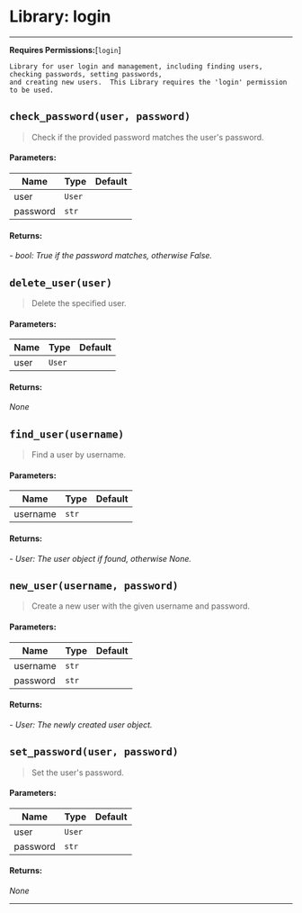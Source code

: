 # Library: login
---

**Requires Permissions:**[`login`]

    Library for user login and management, including finding users, checking passwords, setting passwords,
    and creating new users.  This Library requires the 'login' permission to be used.
    
## `check_password(user, password)`

> Check if the provided password matches the user's password.


#### **Parameters:**

| Name | Type | Default |
| ---- | ---- | ------- |
| user | `User` |  |
| password | `str` |  |

#### **Returns:**

*- bool: True if the password matches, otherwise False.*



## `delete_user(user)`

> Delete the specified user.


#### **Parameters:**

| Name | Type | Default |
| ---- | ---- | ------- |
| user | `User` |  |

#### **Returns:**

_None_



## `find_user(username)`

> Find a user by username.


#### **Parameters:**

| Name | Type | Default |
| ---- | ---- | ------- |
| username | `str` |  |

#### **Returns:**

*- User: The user object if found, otherwise None.*



## `new_user(username, password)`

> Create a new user with the given username and password.


#### **Parameters:**

| Name | Type | Default |
| ---- | ---- | ------- |
| username | `str` |  |
| password | `str` |  |

#### **Returns:**

*- User: The newly created user object.*



## `set_password(user, password)`

> Set the user's password.


#### **Parameters:**

| Name | Type | Default |
| ---- | ---- | ------- |
| user | `User` |  |
| password | `str` |  |

#### **Returns:**

_None_




---
